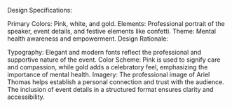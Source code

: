 Design Specifications:

Primary Colors: Pink, white, and gold.
Elements: Professional portrait of the speaker, event details, and festive elements like confetti.
Theme: Mental health awareness and empowerment.
Design Rationale:

Typography: Elegant and modern fonts reflect the professional and supportive nature of the event.
Color Scheme: Pink is used to signify care and compassion, while gold adds a celebratory feel, emphasizing the importance of mental health.
Imagery: The professional image of Ariel Thomas helps establish a personal connection and trust with the audience. The inclusion of event details in a structured format ensures clarity and accessibility.
